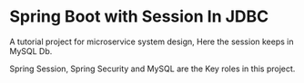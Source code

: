 # Spring Boot with Session In JDBC

A tutorial project for microservice system design, Here the session keeps in MySQL Db.

Spring Session, Spring Security and MySQL are the Key roles in this project.


 